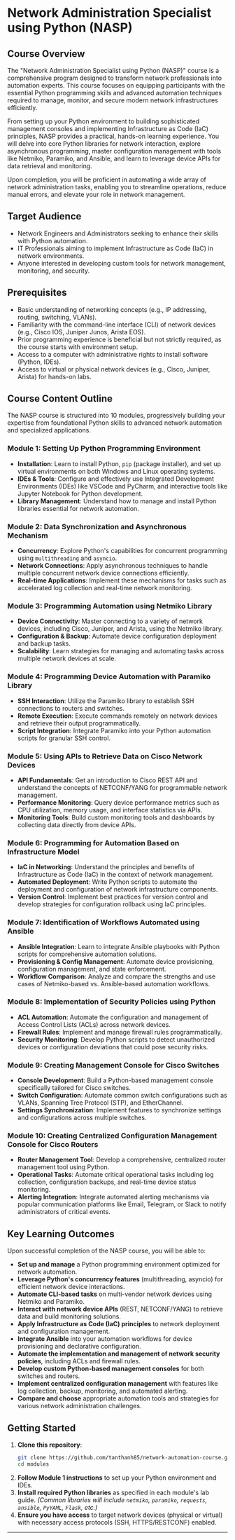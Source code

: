 # Network Administration Specialist using Python (NASP)

## Course Overview

The "Network Administration Specialist using Python (NASP)" course is a comprehensive program designed to transform network professionals into automation experts. This course focuses on equipping participants with the essential Python programming skills and advanced automation techniques required to manage, monitor, and secure modern network infrastructures efficiently.

From setting up your Python environment to building sophisticated management consoles and implementing Infrastructure as Code (IaC) principles, NASP provides a practical, hands-on learning experience. You will delve into core Python libraries for network interaction, explore asynchronous programming, master configuration management with tools like Netmiko, Paramiko, and Ansible, and learn to leverage device APIs for data retrieval and monitoring.

Upon completion, you will be proficient in automating a wide array of network administration tasks, enabling you to streamline operations, reduce manual errors, and elevate your role in network management.

## Target Audience

*   Network Engineers and Administrators seeking to enhance their skills with Python automation.
*   IT Professionals aiming to implement Infrastructure as Code (IaC) in network environments.
*   Anyone interested in developing custom tools for network management, monitoring, and security.

## Prerequisites

*   Basic understanding of networking concepts (e.g., IP addressing, routing, switching, VLANs).
*   Familiarity with the command-line interface (CLI) of network devices (e.g., Cisco IOS, Juniper Junos, Arista EOS).
*   Prior programming experience is beneficial but not strictly required, as the course starts with environment setup.
*   Access to a computer with administrative rights to install software (Python, IDEs).
*   Access to virtual or physical network devices (e.g., Cisco, Juniper, Arista) for hands-on labs.

## Course Content Outline

The NASP course is structured into 10 modules, progressively building your expertise from foundational Python skills to advanced network automation and specialized applications.

### Module 1: Setting Up Python Programming Environment
*   **Installation**: Learn to install Python, `pip` (package installer), and set up virtual environments on both Windows and Linux operating systems.
*   **IDEs & Tools**: Configure and effectively use Integrated Development Environments (IDEs) like VSCode and PyCharm, and interactive tools like Jupyter Notebook for Python development.
*   **Library Management**: Understand how to manage and install Python libraries essential for network automation.

### Module 2: Data Synchronization and Asynchronous Mechanism
*   **Concurrency**: Explore Python's capabilities for concurrent programming using `multithreading` and `asyncio`.
*   **Network Connections**: Apply asynchronous techniques to handle multiple concurrent network device connections efficiently.
*   **Real-time Applications**: Implement these mechanisms for tasks such as accelerated log collection and real-time network monitoring.

### Module 3: Programming Automation using Netmiko Library
*   **Device Connectivity**: Master connecting to a variety of network devices, including Cisco, Juniper, and Arista, using the Netmiko library.
*   **Configuration & Backup**: Automate device configuration deployment and backup tasks.
*   **Scalability**: Learn strategies for managing and automating tasks across multiple network devices at scale.

### Module 4: Programming Device Automation with Paramiko Library
*   **SSH Interaction**: Utilize the Paramiko library to establish SSH connections to routers and switches.
*   **Remote Execution**: Execute commands remotely on network devices and retrieve their output programmatically.
*   **Script Integration**: Integrate Paramiko into your Python automation scripts for granular SSH control.

### Module 5: Using APIs to Retrieve Data on Cisco Network Devices
*   **API Fundamentals**: Get an introduction to Cisco REST API and understand the concepts of NETCONF/YANG for programmable network management.
*   **Performance Monitoring**: Query device performance metrics such as CPU utilization, memory usage, and interface statistics via APIs.
*   **Monitoring Tools**: Build custom monitoring tools and dashboards by collecting data directly from device APIs.

### Module 6: Programming for Automation Based on Infrastructure Model
*   **IaC in Networking**: Understand the principles and benefits of Infrastructure as Code (IaC) in the context of network management.
*   **Automated Deployment**: Write Python scripts to automate the deployment and configuration of network infrastructure components.
*   **Version Control**: Implement best practices for version control and develop strategies for configuration rollback using IaC principles.

### Module 7: Identification of Workflows Automated using Ansible
*   **Ansible Integration**: Learn to integrate Ansible playbooks with Python scripts for comprehensive automation solutions.
*   **Provisioning & Config Management**: Automate device provisioning, configuration management, and state enforcement.
*   **Workflow Comparison**: Analyze and compare the strengths and use cases of Netmiko-based vs. Ansible-based automation workflows.

### Module 8: Implementation of Security Policies using Python
*   **ACL Automation**: Automate the configuration and management of Access Control Lists (ACLs) across network devices.
*   **Firewall Rules**: Implement and manage firewall rules programmatically.
*   **Security Monitoring**: Develop Python scripts to detect unauthorized devices or configuration deviations that could pose security risks.

### Module 9: Creating Management Console for Cisco Switches
*   **Console Development**: Build a Python-based management console specifically tailored for Cisco switches.
*   **Switch Configuration**: Automate common switch configurations such as VLANs, Spanning Tree Protocol (STP), and EtherChannel.
*   **Settings Synchronization**: Implement features to synchronize settings and configurations across multiple switches.

### Module 10: Creating Centralized Configuration Management Console for Cisco Routers
*   **Router Management Tool**: Develop a comprehensive, centralized router management tool using Python.
*   **Operational Tasks**: Automate critical operational tasks including log collection, configuration backups, and real-time device status monitoring.
*   **Alerting Integration**: Integrate automated alerting mechanisms via popular communication platforms like Email, Telegram, or Slack to notify administrators of critical events.

## Key Learning Outcomes

Upon successful completion of the NASP course, you will be able to:

*   **Set up and manage** a Python programming environment optimized for network automation.
*   **Leverage Python's concurrency features** (multithreading, asyncio) for efficient network device interactions.
*   **Automate CLI-based tasks** on multi-vendor network devices using Netmiko and Paramiko.
*   **Interact with network device APIs** (REST, NETCONF/YANG) to retrieve data and build monitoring solutions.
*   **Apply Infrastructure as Code (IaC) principles** to network deployment and configuration management.
*   **Integrate Ansible** into your automation workflows for device provisioning and declarative configuration.
*   **Automate the implementation and management of network security policies**, including ACLs and firewall rules.
*   **Develop custom Python-based management consoles** for both switches and routers.
*   **Implement centralized configuration management** with features like log collection, backup, monitoring, and automated alerting.
*   **Compare and choose** appropriate automation tools and strategies for various network administration challenges.

## Getting Started

1.  **Clone this repository**:
    ```bash
    git clone https://github.com/tanthanh85/network-automation-course.git
    cd modules
    ```
2.  **Follow Module 1 instructions** to set up your Python environment and IDEs.
3.  **Install required Python libraries** as specified in each module's lab guide.
    *(Common libraries will include `netmiko`, `paramiko`, `requests`, `ansible`, `PyYAML`, `Flask`, etc.)*
4.  **Ensure you have access** to target network devices (physical or virtual) with necessary access protocols (SSH, HTTPS/RESTCONF) enabled.

---